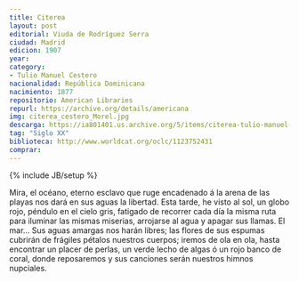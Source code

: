 ```yaml
---
title: Citerea
layout: post
editorial: Viuda de Rodríguez Serra
ciudad: Madrid
edicion: 1907
year: 
category:
- Tulio Manuel Cestero
nacionalidad: República Dominicana
nacimiento: 1877 
repositorio: American Libraries
repurl: https://archive.org/details/americana
img: citerea_cestero_Morel.jpg
descarga: https://ia801401.us.archive.org/5/items/citerea-tulio-manuel-cestero/Citerea%20-%20Tulio%20Manuel%20Cestero.pdf
tag: "Siglo XX"
biblioteca: http://www.worldcat.org/oclc/1123752431
comprar: 
---
```

{% include JB/setup %}

Mira, el océano, eterno esclavo que ruge encadenado á la arena de las playas nos dará en sus aguas la libertad. Esta tarde, he visto al sol, un globo rojo, péndulo en el cielo gris, fatigado de recorrer cada día la misma ruta para iluminar las mismas miserias, arrojarse al agua y apagar sus llamas. El mar... Sus aguas amargas nos harán libres; las flores de sus espumas cubrirán de frágiles pétalos nuestros cuerpos; iremos de ola en ola, hasta encontrar un placer de perlas, un verde lecho de algas ó un rojo banco de coral, donde reposaremos y sus canciones serán nuestros himnos nupciales.
